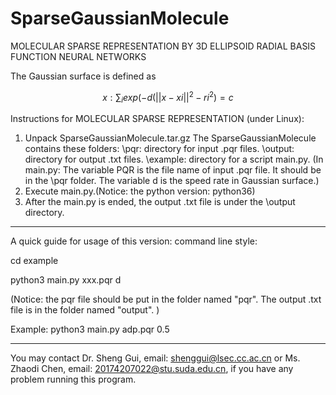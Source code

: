 # SparseGaussianMolecule
MOLECULAR SPARSE REPRESENTATION BY 3D ELLIPSOID RADIAL BASIS FUNCTION NEURAL NETWORKS

The Gaussian surface is defined as 

$${x: \sum_{i}exp(-d(||x-xi||^2 - ri^2)=c}$$

Instructions for MOLECULAR SPARSE REPRESENTATION (under Linux): 
1) Unpack SparseGaussianMolecule.tar.gz
   The SparseGaussianMolecule contains these folders:
   \pqr: directory for input .pqr files.
   \output: directory for output .txt files.
   \example: directory for a script main.py.
   (In main.py: The variable PQR is the file name of input .pqr file. It should be in the \pqr folder. The variable d is the speed rate in Gaussian surface.)
2) Execute main.py.(Notice: the python version: python36)
3) After the main.py is ended, the output .txt file is under the \output directory.

------------------------------------------------------------------------------------------------------------------------ 
A quick guide for usage of this version:
command line style:

cd example

python3 main.py xxx.pqr d

(Notice: the pqr file should be put in the folder named "pqr". The output .txt file is in the folder named "output". )

Example: python3 main.py adp.pqr 0.5

------------------------------------------------------------------------------------------------------------------------
 You may contact Dr. Sheng Gui, email: shenggui@lsec.cc.ac.cn or Ms. Zhaodi Chen, email: 20174207022@stu.suda.edu.cn, if you have any problem running this program.
   
